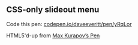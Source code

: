 ## CSS-only slideout menu

Code this pen: [codepen.io/daveeveritt/pen/yRqLor](https://codepen.io/daveeveritt/pen/yRqLor)

HTML5'd-up from [Max Kurapov’s Pen](https://codepen.io/mkurapov/pen/WwVvZy)

